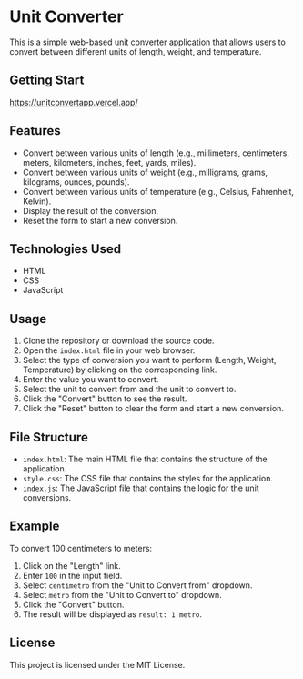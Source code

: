 # Unit Converter

This is a simple web-based unit converter application that allows users to convert between different units of length, weight, and temperature.

## Getting Start
 https://unitconvertapp.vercel.app/

## Features

- Convert between various units of length (e.g., millimeters, centimeters, meters, kilometers, inches, feet, yards, miles).
- Convert between various units of weight (e.g., milligrams, grams, kilograms, ounces, pounds).
- Convert between various units of temperature (e.g., Celsius, Fahrenheit, Kelvin).
- Display the result of the conversion.
- Reset the form to start a new conversion.

## Technologies Used

- HTML
- CSS
- JavaScript

## Usage

1. Clone the repository or download the source code.
2. Open the `index.html` file in your web browser.
3. Select the type of conversion you want to perform (Length, Weight, Temperature) by clicking on the corresponding link.
4. Enter the value you want to convert.
5. Select the unit to convert from and the unit to convert to.
6. Click the "Convert" button to see the result.
7. Click the "Reset" button to clear the form and start a new conversion.

## File Structure

- `index.html`: The main HTML file that contains the structure of the application.
- `style.css`: The CSS file that contains the styles for the application.
- `index.js`: The JavaScript file that contains the logic for the unit conversions.

## Example

To convert 100 centimeters to meters:
1. Click on the "Length" link.
2. Enter `100` in the input field.
3. Select `centímetro` from the "Unit to Convert from" dropdown.
4. Select `metro` from the "Unit to Convert to" dropdown.
5. Click the "Convert" button.
6. The result will be displayed as `result: 1 metro`.

## License

This project is licensed under the MIT License.